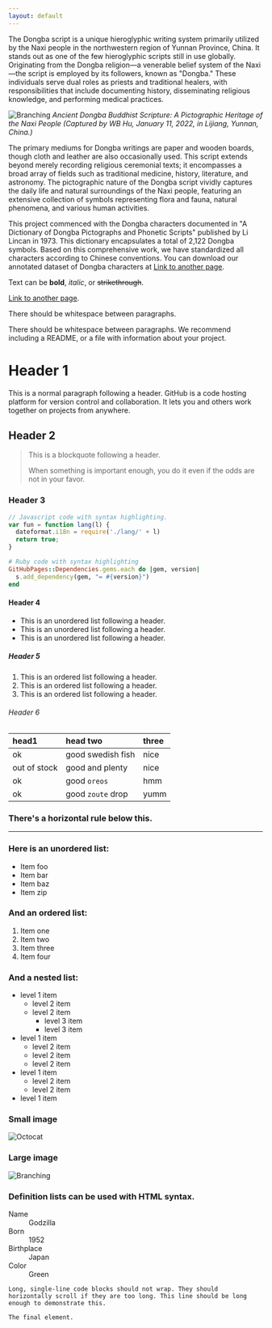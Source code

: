 ```yaml
---
layout: default
---
```


The Dongba script is a unique hieroglyphic writing system primarily utilized by the Naxi people in the northwestern region of Yunnan Province, China. It stands out as one of the few hieroglyphic scripts still in use globally. Originating from the Dongba religion—a venerable belief system of the Naxi—the script is employed by its followers, known as "Dongba." These individuals serve dual roles as priests and traditional healers, with responsibilities that include documenting history, disseminating religious knowledge, and performing medical practices.

![Branching](https://github.com/infinite-hwb/db.github.io/blob/master/docs/1.png)
*Ancient Dongba Buddhist Scripture: A Pictographic Heritage of the Naxi People (Captured by WB Hu, January 11, 2022, in Lijiang, Yunnan, China.)*

The primary mediums for Dongba writings are paper and wooden boards, though cloth and leather are also occasionally used. This script extends beyond merely recording religious ceremonial texts; it encompasses a broad array of fields such as traditional medicine, history, literature, and astronomy. The pictographic nature of the Dongba script vividly captures the daily life and natural surroundings of the Naxi people, featuring an extensive collection of symbols representing flora and fauna, natural phenomena, and various human activities.


This project commenced with the Dongba characters documented in "A Dictionary of Dongba Pictographs and Phonetic Scripts" published by Li Lincan in 1973. This dictionary encapsulates a total of 2,122 Dongba symbols. Based on this comprehensive work, we have standardized all characters according to Chinese conventions. You can download our annotated dataset of Dongba characters at [Link to another page](./another-page.html).


Text can be **bold**, _italic_, or ~~strikethrough~~.

[Link to another page](./another-page.html).

There should be whitespace between paragraphs.

There should be whitespace between paragraphs. We recommend including a README, or a file with information about your project.

# Header 1

This is a normal paragraph following a header. GitHub is a code hosting platform for version control and collaboration. It lets you and others work together on projects from anywhere.

## Header 2

> This is a blockquote following a header.
>
> When something is important enough, you do it even if the odds are not in your favor.

### Header 3

```js
// Javascript code with syntax highlighting.
var fun = function lang(l) {
  dateformat.i18n = require('./lang/' + l)
  return true;
}
```

```ruby
# Ruby code with syntax highlighting
GitHubPages::Dependencies.gems.each do |gem, version|
  s.add_dependency(gem, "= #{version}")
end
```

#### Header 4

*   This is an unordered list following a header.
*   This is an unordered list following a header.
*   This is an unordered list following a header.

##### Header 5

1.  This is an ordered list following a header.
2.  This is an ordered list following a header.
3.  This is an ordered list following a header.

###### Header 6

| head1        | head two          | three |
|:-------------|:------------------|:------|
| ok           | good swedish fish | nice  |
| out of stock | good and plenty   | nice  |
| ok           | good `oreos`      | hmm   |
| ok           | good `zoute` drop | yumm  |

### There's a horizontal rule below this.

* * *

### Here is an unordered list:

*   Item foo
*   Item bar
*   Item baz
*   Item zip

### And an ordered list:

1.  Item one
1.  Item two
1.  Item three
1.  Item four

### And a nested list:

- level 1 item
  - level 2 item
  - level 2 item
    - level 3 item
    - level 3 item
- level 1 item
  - level 2 item
  - level 2 item
  - level 2 item
- level 1 item
  - level 2 item
  - level 2 item
- level 1 item

### Small image

![Octocat](https://github.githubassets.com/images/icons/emoji/octocat.png)

### Large image

![Branching](https://guides.github.com/activities/hello-world/branching.png)


### Definition lists can be used with HTML syntax.

<dl>
<dt>Name</dt>
<dd>Godzilla</dd>
<dt>Born</dt>
<dd>1952</dd>
<dt>Birthplace</dt>
<dd>Japan</dd>
<dt>Color</dt>
<dd>Green</dd>
</dl>

```
Long, single-line code blocks should not wrap. They should horizontally scroll if they are too long. This line should be long enough to demonstrate this.
```

```
The final element.
```
